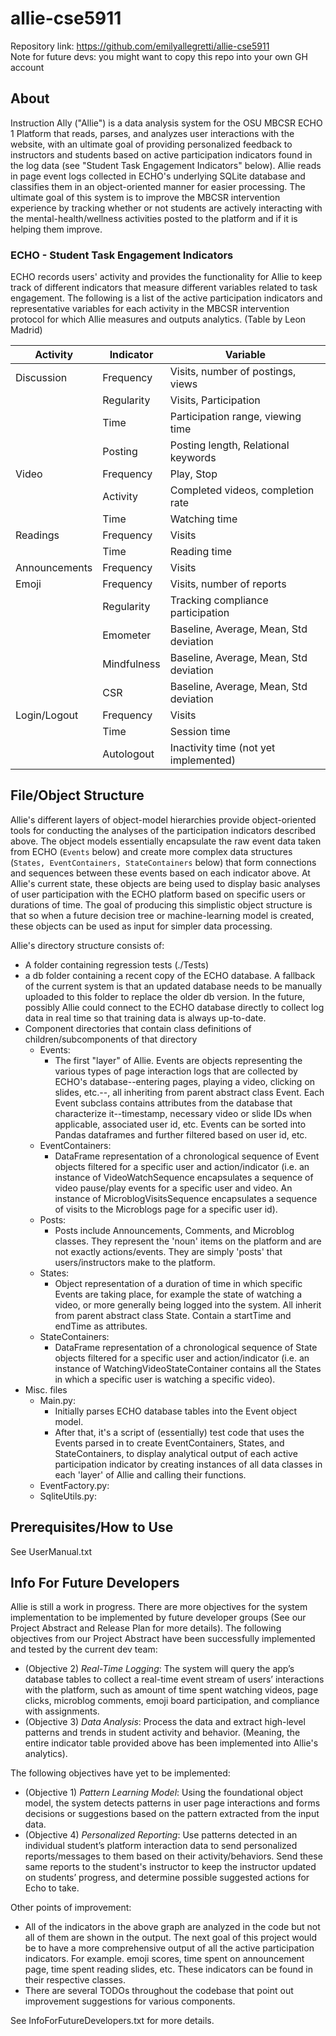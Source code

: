 # allie-cse5911
Repository link: https://github.com/emilyallegretti/allie-cse5911  
Note for future devs: you might want to copy this repo into your own GH account
## About 
Instruction Ally ("Allie") is a data analysis system for the OSU MBCSR ECHO 1 Platform that reads, parses, and analyzes user interactions with the website, with an ultimate goal of providing personalized feedback to instructors and students based on active participation indicators found in the log data (see "Student Task Engagement Indicators" below). Allie reads in page event logs collected in ECHO's underlying SQLite database and classifies them in an object-oriented manner for easier processing. The ultimate goal of this system is to improve the MBCSR intervention experience by tracking whether or not students are actively interacting with the mental-health/wellness activities posted to the platform and if it is helping them improve. 

### ECHO - Student Task Engagement Indicators 
ECHO records users' activity and provides the functionality for Allie to keep track of different indicators that measure different variables related to task engagement. The following is a list of the active participation indicators and representative variables for each activity in the MBCSR intervention protocol for which Allie measures and outputs analytics. (Table by Leon Madrid)

| Activity | Indicator | Variable |
|----------|-----------|----------|
| Discussion | Frequency |  Visits, number of postings, views |
|            | Regularity | Visits, Participation |
|            | Time       | Participation range, viewing time |
|            | Posting    | Posting length, Relational keywords |
| Video      | Frequency  | Play, Stop|  
|            | Activity   | Completed videos, completion rate 
|            | Time       |  Watching time| 
|Readings |   Frequency   |Visits |
|         |   Time        | Reading time |
|Announcements |Frequency |Visits |
|Emoji|Frequency | Visits, number of reports |
|      | Regularity | Tracking compliance participation |
|      | Emometer | Baseline, Average, Mean, Std deviation |
|      |Mindfulness | Baseline, Average, Mean, Std deviation |
|      | CSR | Baseline, Average, Mean, Std deviation |
|Login/Logout | Frequency |Visits |
|             |Time |  Session time |
|            | Autologout | Inactivity time (not yet implemented)|



## File/Object Structure
Allie's different layers of object-model hierarchies provide object-oriented tools for conducting the analyses of the participation indicators described above. The object models essentially encapsulate the raw event data taken from ECHO (`Events` below) and create more complex data structures (`States, EventContainers, StateContainers` below) that form connections and sequences between these events based on each indicator above. At Allie's current state, these objects are being used to display basic analyses of user participation with the ECHO platform based on specific users or durations of time. The goal of producing this simplistic object structure is that so when a future decision tree or machine-learning model is created, these objects can be used as input for simpler data processing. 

Allie's directory structure consists of:
- A folder containing regression tests (./Tests)
- a db folder containing a recent copy of the ECHO database. A fallback of the current system is that an updated database needs to be manually uploaded to this folder to replace the older db version. In the future, possibly Allie could connect to the ECHO database directly to collect log data in real time so that training data is always up-to-date.
- Component directories that contain class definitions of children/subcomponents of that directory
    - Events:
        - The first "layer" of Allie. Events are objects representing the various types of page interaction logs that are collected by ECHO's database--entering pages, playing a video, clicking on slides, etc.--, all inheriting from parent abstract class Event. Each Event subclass contains attributes from the database that characterize it--timestamp, necessary video or slide IDs when applicable, associated user id, etc. Events can be sorted into Pandas dataframes and further filtered based on user id, etc.
    - EventContainers:
        - DataFrame representation of a chronological sequence of Event objects filtered for a specific user and action/indicator (i.e. an instance of VideoWatchSequence encapsulates a sequence of video pause/play events for a specific user and video. An instance of MicroblogVisitsSequence encapsulates a sequence of visits to the Microblogs page for a specific user id).
    - Posts:
         - Posts include Announcements, Comments, and Microblog classes. They represent the 'noun' items on the platform and are not exactly actions/events. They are simply 'posts' that users/instructors make to the platform.
    - States:
        - Object representation of a duration of time in which specific Events are taking place, for example the state of watching a video, or more generally being logged into the system. All inherit from parent abstract class State. Contain a startTime and endTime as attributes.
    - StateContainers:
         - DataFrame representation of a chronological sequence of State objects filtered for a specific user and action/indicator (i.e. an instance of WatchingVideoStateContainer contains all the States in which a specific user is watching a specific video).
- Misc. files
  - Main.py:
      - Initially parses ECHO database tables into the Event object model.
      - After that, it's a script of (essentially) test code that uses the Events parsed in to create EventContainers, States, and StateContainers, to display analytical output of each active participation indicator by creating instances of all data classes in each 'layer' of Allie and calling their functions.
  - EventFactory.py:
  - SqliteUtils.py:

## Prerequisites/How to Use
See UserManual.txt
## Info For Future Developers
Allie is still a work in progress. There are more objectives for the system implementation to be implemented by future developer groups (See our Project Abstract and Release Plan for more details). The following objectives from our Project Abstract have been successfully implemented and tested by the current dev team:   
- (Objective 2) *Real-Time Logging*: The system will query the app’s database tables to collect a real-time event stream of users’ interactions with the platform, such as amount of time spent watching videos, page clicks, microblog comments, emoji board participation, and compliance with assignments.  
- (Objective 3) *Data Analysis*: Process the data and extract high-level patterns and trends in student activity and behavior. (Meaning, the entire indicator table provided above has been implemented into Allie's analytics). 
  
The following objectives have yet to be implemented:
- (Objective 1)
  *Pattern Learning Model*: Using the foundational object model, the system detects patterns in user page interactions and forms decisions or suggestions based on the pattern extracted from the input data.
- (Objective 4)
*Personalized Reporting*: Use patterns detected in an individual student’s platform interaction data to send personalized reports/messages to them based on their activity/behaviors. Send these same reports to the student's instructor to keep the instructor updated on students’ progress, and determine possible suggested actions for Echo to take.

Other points of improvement:  
- All of the indicators in the above graph are analyzed in the code but not all of them are shown in the output. The next goal of this project would be to have a more comprehensive output of all the active participation indicators. For example. emoji scores, time spent on announcement page, time spent reading slides, etc. These indicators can be found in their respective classes.
- There are several TODOs throughout the codebase that point out improvement suggestions for various components.

See InfoForFutureDevelopers.txt for more details.
